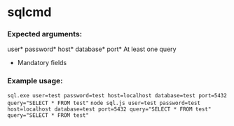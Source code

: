 # sqlcmd

### Expected arguments:
user*
password*
host*
database*
port*
At least one query

* Mandatory fields

### Example usage:
`sql.exe user=test password=test host=localhost database=test port=5432 query="SELECT * FROM test"`
`node sql.js user=test password=test host=localhost database=test port=5432 query="SELECT * FROM test" query="SELECT * FROM test"`


